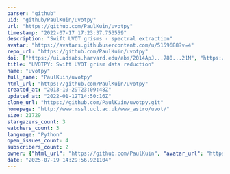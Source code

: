 ```yaml
---
parser: "github"
uid: "github/PaulKuin/uvotpy"
url: "https://github.com/PaulKuin/uvotpy"
timestamp: "2022-07-17 17:23:37.753559"
description: "Swift UVOT grisms - spectral extraction"
avatar: "https://avatars.githubusercontent.com/u/5159688?v=4"
repo_url: "https://github.com/PaulKuin/uvotpy"
doi: ["https://ui.adsabs.harvard.edu/abs/2014ApJ...780...21M", "https://ui.adsabs.harvard.edu/abs/2015MNRAS.449.2514K", "https://ui.adsabs.harvard.edu/abs/2014ascl.soft10004K/abstract"]
title: "UVOTPY: Swift UVOT grism data reduction"
name: "uvotpy"
full_name: "PaulKuin/uvotpy"
html_url: "https://github.com/PaulKuin/uvotpy"
created_at: "2013-10-29T23:09:48Z"
updated_at: "2022-01-12T14:50:16Z"
clone_url: "https://github.com/PaulKuin/uvotpy.git"
homepage: "http://www.mssl.ucl.ac.uk/www_astro/uvot/"
size: 21729
stargazers_count: 3
watchers_count: 3
language: "Python"
open_issues_count: 4
subscribers_count: 2
owner: {"html_url": "https://github.com/PaulKuin", "avatar_url": "https://avatars.githubusercontent.com/u/5159688?v=4", "login": "PaulKuin", "type": "User"}
date: "2025-07-19 14:29:56.921104"
---
```

